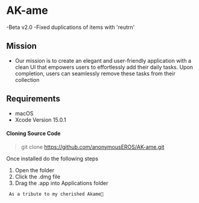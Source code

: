 # AK-ame
-Beta v2.0
-Fixed duplications of items with 'reutrn' 

## Mission
- Our mission is to create an elegant and user-friendly application with a clean UI that empowers users to effortlessly add their daily tasks. Upon completion, users can seamlessly remove these tasks from their collection

## Requirements 
- macOS
- Xcode Version 15.0.1

#### Cloning Source Code
> git clone https://github.com/anonymousEROS/AK-ame.git

Once installed do the following steps
1. Open the folder
2. Click the .dmg file
3. Drag the .app into Applications folder


``` As a tribute to my cherished Akame🐶``` 
